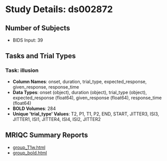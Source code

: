 # Study Details: ds002872

## Number of Subjects
- BIDS Input: 39

## Tasks and Trial Types
### Task: illusion
- **Column Names**: onset, duration, trial_type, expected_response, given_response, response_time
- **Data Types**: onset (object), duration (object), trial_type (object), expected_response (float64), given_response (float64), response_time (float64)
- **BOLD Volumes**: 284
- **Unique 'trial_type' Values**: T2, P1, T1, P2, END, START, JITTER3, ISI3, JITTER1, ISI1, JITTER4, ISI4, ISI2, JITTER2

## MRIQC Summary Reports
- [group_T1w.html](https://htmlpreview.github.io/?https://github.com/demidenm/openneuro_glmfitlins/blob/main/statsmodel_specs/ds002872/mriqc_summary/group_T1w.html)
- [group_bold.html](https://htmlpreview.github.io/?https://github.com/demidenm/openneuro_glmfitlins/blob/main/statsmodel_specs/ds002872/mriqc_summary/group_bold.html)
